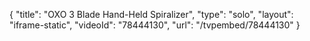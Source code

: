 {
    "title": "OXO 3 Blade Hand-Held Spiralizer",
    "type": "solo",
    "layout": "iframe-static",
    "videoId": "78444130",
    "url": "\/tvpembed\/78444130"
}